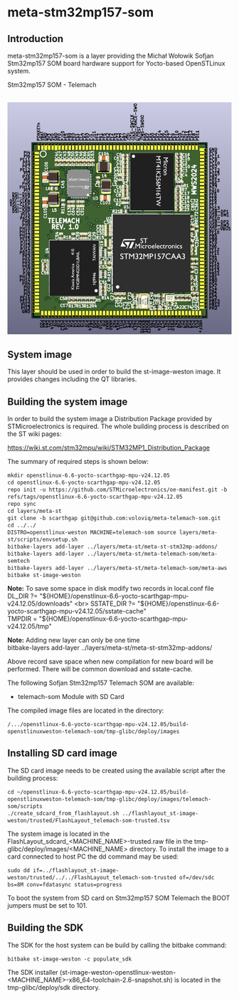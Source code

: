 # meta-stm32mp157-som

## Introduction

meta-stm32mp157-som is a layer providing the Michał Wołowik Sofjan Stm32mp157 SOM board hardware support for Yocto-based OpenSTLinux system.

Stm32mp157 SOM - Telemach <br>
<br>

![Product View](stm32mp157-som.png) <br>

## System image

This layer should be used in order to build the st-image-weston image. It provides changes including the QT libraries.

## Building the system image

In order to build the system image a Distribution Package provided by STMicroelectronics is required. The whole building process is described on the ST wiki pages:

https://wiki.st.com/stm32mpu/wiki/STM32MP1_Distribution_Package

The summary of required steps is shown below:

```shell
mkdir openstlinux-6.6-yocto-scarthgap-mpu-v24.12.05
cd openstlinux-6.6-yocto-scarthgap-mpu-v24.12.05
repo init -u https://github.com/STMicroelectronics/oe-manifest.git -b refs/tags/openstlinux-6.6-yocto-scarthgap-mpu-v24.12.05
repo sync
cd layers/meta-st
git clone -b scarthgap git@github.com:voloviq/meta-telemach-som.git
cd ../../
DISTRO=openstlinux-weston MACHINE=telemach-som source layers/meta-st/scripts/envsetup.sh
bitbake-layers add-layer ../layers/meta-st/meta-st-stm32mp-addons/
bitbake-layers add-layer ../layers/meta-st/meta-telemach-som/meta-semtech
bitbake-layers add-layer ../layers/meta-st/meta-telemach-som/meta-aws
bitbake st-image-weston
```
**Note:**
To save some space in disk modify two records in local.conf file <br>
DL_DIR ?= "${HOME}/openstlinux-6.6-yocto-scarthgap-mpu-v24.12.05/downloads" <br>
SSTATE_DIR ?= "${HOME}/openstlinux-6.6-yocto-scarthgap-mpu-v24.12.05/sstate-cache" <br>
TMPDIR = "${HOME}/openstlinux-6.6-yocto-scarthgap-mpu-v24.12.05/tmp" <br>

**Note:**
Adding new layer can only be one time <br>
bitbake-layers add-layer ../layers/meta-st/meta-st-stm32mp-addons/ <br>

Above record save space when new compilation for new board will be performed. There will be common download and sstate-cache.

The following Sofjan Stm32mp157 Telemach SOM are available:
* telemach-som Module with SD Card

The compiled image files are located in the directory:

```
/.../openstlinux-6.6-yocto-scarthgap-mpu-v24.12.05/build-openstlinuxweston-telemach-som/tmp-glibc/deploy/images
```

## Installing SD card image

The SD card image needs to be created using the available script after the building process:

```
cd ~/openstlinux-6.6-yocto-scarthgap-mpu-v24.12.05/build-openstlinuxweston-telemach-som/tmp-glibc/deploy/images/telemach-som/scripts
./create_sdcard_from_flashlayout.sh ../flashlayout_st-image-weston/trusted/FlashLayout_telemach-som-trusted.tsv
```

The system image is located in the FlashLayout_sdcard_<MACHINE_NAME>-trusted.raw file in the tmp-glibc/deploy/images/<MACHINE_NAME> directory. To install the image to a card connected to host PC the dd command may be used:

```
sudo dd if=../flashlayout_st-image-weston/trusted/../../FlashLayout_telemach-som-trusted of=/dev/sdc bs=8M conv=fdatasync status=progress
```

To boot the system from SD card on Stm32mp157 SOM Telemach the BOOT jumpers must be set to 101.

## Building the SDK

The SDK for the host system can be build by calling the bitbake command:

```shell
bitbake st-image-weston -c populate_sdk
```

The SDK installer (st-image-weston-openstlinux-weston-<MACHINE_NAME>-x86_64-toolchain-2.6-snapshot.sh) is located in the tmp-glibc/deploy/sdk directory.
